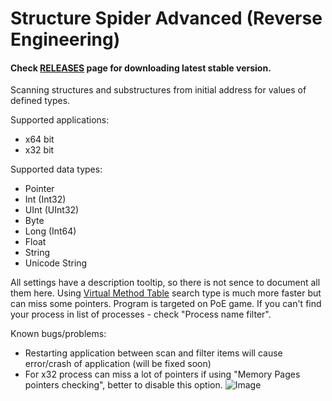 # Structure Spider Advanced (Reverse Engineering)

#### Check [RELEASES](https://github.com/Stridemann/StructureSpiderAdvanced/releases) page for downloading latest stable version.

Scanning structures and substructures from initial address for values of defined types.

Supported applications:
- x64 bit
- x32 bit

Supported data types:
- Pointer
- Int (Int32)
- UInt (UInt32)
- Byte
- Long (Int64)
- Float
- String
- Unicode String


All settings have a description tooltip, so there is not sence to document all them here.
Using [Virtual Method Table](https://en.wikipedia.org/wiki/Virtual_method_table) search type is much more faster but can miss some pointers.
Program is targeted on PoE game. If you can't find your process in list of processes  - check "Process name filter".

Known bugs/problems:
- Restarting application between scan and filter items will cause error/crash of application (will be fixed soon)
- For x32 process can miss a lot of pointers if using "Memory Pages pointers checking", better to disable this option.
![Image](https://raw.githubusercontent.com/Stridemann/StructureSpiderAdvanced/master/Screenshot.png)

